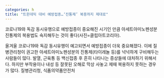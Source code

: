 ```yaml
---
categories: h
title: "트윈데믹 대비 예방접종…‘진통제’ 복용까지 제대로"
---
```

코로나19와 독감 동시유행으로 예방접종이 중요해진 시기인 만큼 아세트아미노펜성분 진통제의 복용법도 숙지해두는 것이 좋다(사진=클립아트코리아).&nbsp;



올겨울 코로나19와 독감 동시유행이 예고되면서 예방접종이 더욱 중요해졌다. 이에 질병관리청이 권고한 아세트아미노펜성분의 진통제(타이레놀 등)를 넉넉하게 구비해두는 사람들이 많다. 발열, 근육통 등 백신접종 후 흔히 나타나는 증상들에 대처하기 위해서다. 하지만 부작용이나 내성 등 잘못된 오해로 막상 사놓고 제때 복용하지 못하는 경우가&nbsp;많다. 질병관리청, 식품의약품안전처